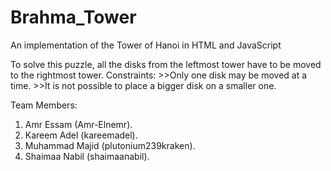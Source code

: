 # Brahma_Tower
An implementation of the Tower of Hanoi in HTML and JavaScript

To solve this puzzle, all the disks from the leftmost tower have to be moved to the rightmost tower. 
Constraints:
	>>Only one disk may be moved at a time.
	>>It is not possible to place a bigger disk on a smaller one.


Team Members:
1) Amr Essam (Amr-Elnemr).
2) Kareem Adel (kareemadel).
3) Muhammad Majid (plutonium239kraken).
4) Shaimaa Nabil (shaimaanabil).
